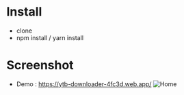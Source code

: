# Install
- clone
- npm install / yarn install

# Screenshot
- Demo : https://ytb-downloader-4fc3d.web.app/
![Home](https://raw.githubusercontent.com/azharimm/youtube-downloader/master/youtube-downloader.gif)
